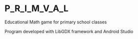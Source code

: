 # P_R_I_M_V_A_L
Educational Math game for primary school classes


Program developed with LibGDX framework and Android Studio
